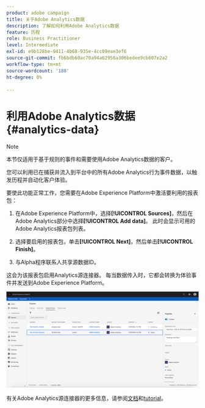 ```yaml
---
product: adobe campaign
title: 关于Adobe Analytics数据
description: 了解如何利用Adobe Analytics数据
feature: 历程
role: Business Practitioner
level: Intermediate
exl-id: e9b128be-9411-4b68-935e-4cc09eae3ef6
source-git-commit: fb6bdb60ac70a94a62956a306bedee9cb607e2a2
workflow-type: tm+mt
source-wordcount: '188'
ht-degree: 0%

---
```


# 利用Adobe Analytics数据{#analytics-data}

>[!NOTE]
>
>本节仅适用于基于规则的事件和需要使用Adobe Analytics数据的客户。

您可以利用已在捕获并流入到平台中的所有Adobe Analytics行为事件数据，以触发历程并自动化客户体验。

要使此功能正常工作，您需要在Adobe Experience Platform中激活要利用的报表包：

1. 在Adobe Experience Platform中，选择&#x200B;**[!UICONTROL Sources]**，然后在Adobe Analytics部分中选择&#x200B;**[!UICONTROL Add data]**。 此时会显示可用的Adobe Analytics报表包列表。

1. 选择要启用的报表包，单击&#x200B;**[!UICONTROL Next]**，然后单击&#x200B;**[!UICONTROL Finish]**。

1. 与Alpha程序联系人共享源数据ID。

这会为该报表包启用Analytics源连接器。 每当数据传入时，它都会转换为体验事件并发送到Adobe Experience Platform。

![](../assets/alpha-event9.png)

有关Adobe Analytics源连接器的更多信息，请参阅[文档](https://experienceleague.adobe.com/docs/experience-platform/sources/connectors/adobe-applications/analytics.html)和[tutorial](https://experienceleague.adobe.com/docs/experience-platform/sources/ui-tutorials/create/adobe-applications/analytics.html)。
